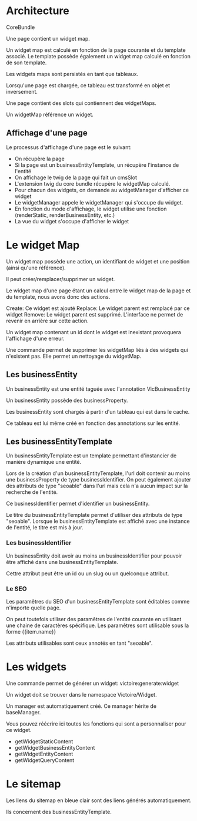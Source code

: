 
# Architecture

CoreBundle

Une page contient un widget map.

Un widget map est calculé en fonction de la page courante et du template associé.
Le template possède également un widget map calculé en fonction de son template.

Les widgets maps sont persistés en tant que tableaux.

Lorsqu'une page est chargée, ce tableau est transformé en objet et inversement.

Une page contient des slots qui contiennent des widgetMaps.

Un widgetMap référence un widget.

## Affichage d'une page

Le processus d'affichage d'une page est le suivant:
* On récupère la page
* Si la page est un businessEntityTemplate, un récupère l'instance de l'entité
* On affichage le twig de la page qui fait un cmsSlot
* L'extension twig du core bundle récupère le widgetMap calculé.
* Pour chacun des widgets, on demande au widgetManager d'afficher ce widget
* Le widgetManager appele le widgetManager qui s'occupe du widget.
* En fonction du mode d'affichage, le widget utilise une fonction (renderStatic, renderBusinessEntity, etc.)
* La vue du widget s'occupe d'afficher le widget


# Le widget Map

Un widget map possède une action, un identifiant de widget et une position (ainsi qu'une référence).

Il peut créer/remplacer/supprimer un widget.

Le widget map d'une page étant un calcul entre le widget map de la page et du template, nous avons donc des actions.

Create: Ce widget est ajouté
Replace: Le widget parent est remplacé par ce widget
Remove: Le widget parent est supprimé. L'interface ne permet de revenir en arrière sur cette action.

Un widget map contenant un id dont le widget est inexistant provoquera l'affichage d'une erreur.

Une commande permet de supprimer les widgetMap liés à des widgets qui n'existent pas. Elle permet un nettoyage du widgetMap.


## Les businessEntity

Un businessEntity est une entité taguée avec l'annotation VicBusinessEntity

Un businessEntity possède des businessProperty.

Les businessEntity sont chargés à partir d'un tableau qui est dans le cache.

Ce tableau est lui même créé en fonction des annotations sur les entité.


## Les businessEntityTemplate

Un businessEntityTemplate est un template permettant d'instancier de manière dynamique une entité.

Lors de la création d'un businessEntityTemplate, l'url doit contenir au moins une businessProperty de type businessIdentifier. On peut également ajouter des attributs de type "seoable" dans l'url mais cela n'a aucun impact sur la recherche de l'entité.

Ce businessIdentifier permet d'identifier un businessEntity.

Le titre du businessEntityTemplate permet d'utiliser des attributs de type "seoable". Lorsque le businessEntityTemplate est affiché avec une instance de l'entité, le titre est mis à jour.

### Les businessIdentifier

Un businessEntity doit avoir au moins un businessIdentifier pour pouvoir être affiché dans une businessEntityTemplate.

Cettre attribut peut être un id ou un slug ou un quelconque attribut.

### Le SEO

Les paramêtres du SEO d'un businessEntityTemplate sont éditables comme n'importe quelle page.

On peut toutefois utiliser des paramêtres de l'entité courante en utilisant une chaine de caractères spécifique.
Les paramêtres sont utilisable sous la forme {{item.name}}

Les attributs utilisables sont ceux annotés en tant "seoable".


# Les widgets

Une commande permet de générer un widget: victoire:generate:widget

Un widget doit se trouver dans le namespace Victoire/Widget.

Un manager est automatiquement créé. Ce manager hérite de baseManager.

Vous pouvez réécrire ici toutes les fonctions qui sont a personnaliser pour ce widget.

 *  getWidgetStaticContent
 *  getWidgetBusinessEntityContent
 *  getWidgetEntityContent
 *  getWidgetQueryContent


# Le sitemap

Les liens du sitemap en bleue clair sont des liens générés automatiquement.

Ils concernent des businessEntityTemplate.


